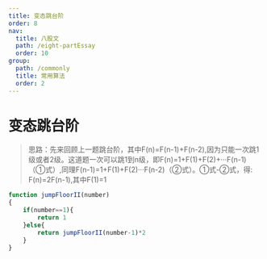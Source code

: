 ```yaml
---
title: 变态跳台阶
order: 8
nav:
  title: 八股文
  path: /eight-partEssay
  order: 10
group:
  path: /commonly
  title: 常用算法
  order: 2
---
```


变态跳台阶
===

>思路：先来回顾上一题跳台阶，其中F(n)=F(n-1)+F(n-2),因为只能一次跳1级或者2级。这道题一次可以跳1到n级，即F(n)=1+F(1)+F(2)+···F(n-1)（①式）,同理F(n-1)=1+F(1)+F(2)···F(n-2)（②式）。①式-②式，得:
F(n)=2F(n-1),其中F(1)=1

```js
function jumpFloorII(number)
{
    if(number==1){
        return 1
    }else{
        return jumpFloorII(number-1)*2
    }
}
```


